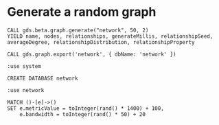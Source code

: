 Generate a random graph
=======================

```
CALL gds.beta.graph.generate("network", 50, 2)
YIELD name, nodes, relationships, generateMillis, relationshipSeed, averageDegree, relationshipDistribution, relationshipProperty

CALL gds.graph.export('network', { dbName: 'network' })
```

```
:use system
```

```
CREATE DATABASE network
```

```
:use network
```

```
MATCH ()-[e]->()
SET e.metricValue = toInteger(rand() * 1400) + 100,
    e.bandwidth = toInteger(rand() * 50) + 20
```

